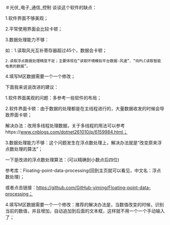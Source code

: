 ＃光伏_电子_通信_控制
谈谈这个软件的缺点：

1.软件界面不够美观；

2.平常使用界面会比较卡顿；

3.数据处理能力不够：

如：1.读取风光互补寄存器超过45个，数据会卡顿；

    2.读取浮点数据处理精度不足；主要体现在“读取环境模拟平台数据-风速”、“向PLC读取智能电表的数据”。
    
4.填写M区数据需要一个一个修改；

下面我来说说改进的建议：

1.软件界面美观的问题：多参考一些软件的布局；

2.软件界面卡顿：由于数据的处理都是在主线程进行的，大量数据收发的时候会导致界面卡顿；

解决办法：改用多线程处理数据，关于多线程的用法可以参考https://www.cnblogs.com/dotnet261010/p/6159984.html；

3.数据处理能力不够：这个问题发生在浮点数处理上，解决办法就是“改变原来浮点数处理的算法”；

一下是改进的浮点数处理算法：(可以精确到小数点后四位)

参考库：Floating-point-data-processing(回到主页就可以看见，中文名：浮点数处理)；

或者点击链接：https://github.com/GitHub-yiming/Floating-point-data-processing；

4.填写M区数据需要一个一个修改：推荐的解决办法是，当数值改变的时候，识别当前的数值，并且增加，自动追加到后面的文本框，这样就不用一个一个手动输入了；

